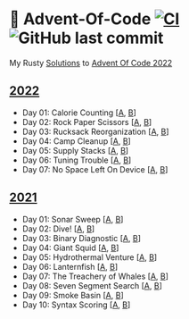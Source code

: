 # 🎄 Advent-Of-Code [![CI](https://github.com/Basicprogrammer10/Advent-Of-Code-2021/actions/workflows/rust.yml/badge.svg)](https://github.com/Basicprogrammer10/Advent-Of-Code-2021/actions/workflows/rust.yml) ![GitHub last commit](https://img.shields.io/github/last-commit/Basicprogrammer10/Advent-Of-Code-2021)

My Rusty [Solutions](https://github.com/Basicprogrammer10/Advent-Of-Code-2021/tree/master/src/solutions) to [Advent Of Code 2022](https://adventofcode.com)

## [2022](https://adventofcode.com/2022)

- Day 01: Calorie Counting [[A](https://github.com/Basicprogrammer10/Advent-Of-Code/blob/master/src/solutions/year_2022/day_01.rs#L10), [B](https://github.com/Basicprogrammer10/Advent-Of-Code/blob/master/src/solutions/year_2022/day_01.rs#L17)]
- Day 02: Rock Paper Scissors [[A](https://github.com/Basicprogrammer10/Advent-Of-Code/blob/master/src/solutions/year_2022/day_02.rs#L10), [B](https://github.com/Basicprogrammer10/Advent-Of-Code/blob/master/src/solutions/year_2022/day_02.rs#L29)]
- Day 03: Rucksack Reorganization [[A](https://github.com/Basicprogrammer10/Advent-Of-Code/blob/master/src/solutions/year_2022/day_03.rs#L12), [B](https://github.com/Basicprogrammer10/Advent-Of-Code/blob/master/src/solutions/year_2022/day_03.rs#L28)]
- Day 04: Camp Cleanup [[A](https://github.com/Basicprogrammer10/Advent-Of-Code/blob/master/src/solutions/year_2022/day_04.rs#L10), [B](https://github.com/Basicprogrammer10/Advent-Of-Code/blob/master/src/solutions/year_2022/day_04.rs#L21)]
- Day 05: Supply Stacks [[A](https://github.com/Basicprogrammer10/Advent-Of-Code/blob/master/src/solutions/year_2022/day_05.rs#L10), [B](https://github.com/Basicprogrammer10/Advent-Of-Code/blob/master/src/solutions/year_2022/day_05.rs#L15)]
- Day 06: Tuning Trouble [[A](https://github.com/Basicprogrammer10/Advent-Of-Code/blob/master/src/solutions/year_2022/day_06.rs#L12), [B](https://github.com/Basicprogrammer10/Advent-Of-Code/blob/master/src/solutions/year_2022/day_06.rs#L17)]
- Day 07: No Space Left On Device [[A](https://github.com/Basicprogrammer10/Advent-Of-Code/blob/master/src/solutions/year_2022/day_07.rs#L12), [B](https://github.com/Basicprogrammer10/Advent-Of-Code/blob/master/src/solutions/year_2022/day_07.rs#L22)]

## [2021](https://adventofcode.com/2021)

- Day 01: Sonar Sweep [[A](https://github.com/Basicprogrammer10/Advent-Of-Code/blob/master/src/solutions/year_2021/day_01.rs#L10), [B](https://github.com/Basicprogrammer10/Advent-Of-Code/blob/master/src/solutions/year_2021/day_01.rs#L20)]
- Day 02: Dive! [[A](https://github.com/Basicprogrammer10/Advent-Of-Code/blob/master/src/solutions/year_2021/day_02.rs#L10), [B](https://github.com/Basicprogrammer10/Advent-Of-Code/blob/master/src/solutions/year_2021/day_02.rs#L30)]
- Day 03: Binary Diagnostic [[A](https://github.com/Basicprogrammer10/Advent-Of-Code/blob/master/src/solutions/year_2021/day_03.rs#L10), [B](https://github.com/Basicprogrammer10/Advent-Of-Code/blob/master/src/solutions/year_2021/day_03.rs#L39)]
- Day 04: Giant Squid [[A](https://github.com/Basicprogrammer10/Advent-Of-Code/blob/master/src/solutions/year_2021/day_04.rs#L10), [B](https://github.com/Basicprogrammer10/Advent-Of-Code/blob/master/src/solutions/year_2021/day_04.rs#L17)]
- Day 05: Hydrothermal Venture [[A](https://github.com/Basicprogrammer10/Advent-Of-Code/blob/master/src/solutions/year_2021/day_05.rs#L12), [B](https://github.com/Basicprogrammer10/Advent-Of-Code/blob/master/src/solutions/year_2021/day_05.rs#L16)]
- Day 06: Lanternfish [[A](https://github.com/Basicprogrammer10/Advent-Of-Code/blob/master/src/solutions/year_2021/day_06.rs#L13), [B](https://github.com/Basicprogrammer10/Advent-Of-Code/blob/master/src/solutions/year_2021/day_06.rs#L20)]
- Day 07: The Treachery of Whales [[A](https://github.com/Basicprogrammer10/Advent-Of-Code/blob/master/src/solutions/year_2021/day_07.rs#L10), [B](https://github.com/Basicprogrammer10/Advent-Of-Code/blob/master/src/solutions/year_2021/day_07.rs#L27)]
- Day 08: Seven Segment Search [[A](https://github.com/Basicprogrammer10/Advent-Of-Code/blob/master/src/solutions/year_2021/day_08.rs#L18), [B](https://github.com/Basicprogrammer10/Advent-Of-Code/blob/master/src/solutions/year_2021/day_08.rs#L32)]
- Day 09: Smoke Basin [[A](https://github.com/Basicprogrammer10/Advent-Of-Code/blob/master/src/solutions/year_2021/day_09.rs#L10), [B](https://github.com/Basicprogrammer10/Advent-Of-Code/blob/master/src/solutions/year_2021/day_09.rs#L17)]
- Day 10: Syntax Scoring [[A](https://github.com/Basicprogrammer10/Advent-Of-Code/blob/master/src/solutions/year_2021/day_10.rs#L12), [B](https://github.com/Basicprogrammer10/Advent-Of-Code/blob/master/src/solutions/year_2021/day_10.rs#L40)]
